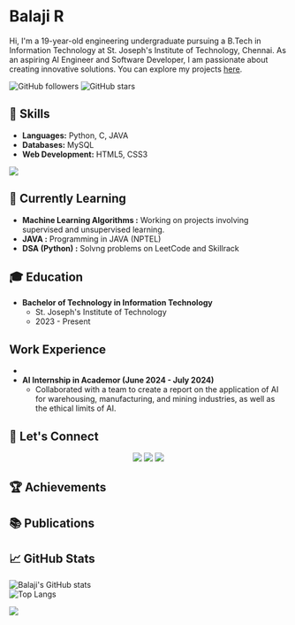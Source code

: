 # Balaji R

Hi, I'm a 19-year-old engineering undergraduate pursuing a B.Tech in Information Technology at St. Joseph's Institute of Technology, Chennai. As an aspiring AI Engineer and Software Developer, I am passionate about creating innovative solutions. You can explore my projects [here](#).

![GitHub followers](https://img.shields.io/github/followers/Balaji-R-05?label=Follow&style=social) ![GitHub stars](https://img.shields.io/github/stars/Balaji-R-05?affiliations=OWNER%2CCOLLABORATOR%2CORGANIZATION_MEMBER&style=social)

## 🔧 Skills
- **Languages:** Python, C, JAVA
- **Databases:** MySQL
- **Web Development:** HTML5, CSS3

<p align="left">
  <a href="https://skillicons.dev">
    <img src="https://skillicons.dev/icons?i=python,c,java,mysql,html,css" />
  </a>
</p>

## 🌱 Currently Learning
- **Machine Learning Algorithms :** Working on projects involving supervised and unsupervised learning.
- **JAVA :** Programming in JAVA (NPTEL)
- **DSA (Python) :** Solvng problems on LeetCode and Skillrack

## 🎓 Education
- **Bachelor of Technology in Information Technology**
  - St. Joseph's Institute of Technology
  - 2023 - Present

## Work Experience
-
- **AI Internship in Academor (June 2024 - July 2024)**
   - Collaborated with a team to create a report on the application of AI for warehousing, manufacturing, and mining industries, as well as the ethical limits of AI.

## 💬 Let's Connect
<!--- [LinkedIn](https://www.linkedin.com/in/balaji-ramu-437b51290/)
- [X](https://x.com/r_balaji242005)
- [Email](mailto:balajiramu23@gmail.com)-->
<p align="center">
  <a href="https://www.linkedin.com/in/balaji-ramu-437b51290/"><img src="https://img.shields.io/badge/LinkedIn-Balaji%20R-blue?style=for-the-badge&logo=linkedin"></a>
  <a href="mailto:balajiramu05@gmail.com"><img src="https://img.shields.io/badge/Email-balajiramu05@gmail.com-red?style=for-the-badge&logo=gmail"></a>
  <a href="https://x.com/r_balaji242005"><img src="https://img.shields.io/badge/X-Balaji%20R-blue?style=for-the-badge&logo=X"></a>
</p>

## 🏆 Achievements
## 📚 Publications

<!--## Projects
- Blood Donation Web Application:
  - Created a web application to facilitate blood donations by connecting donors with recipients.
  - Technologies: Python, Flask, MySQL, HTML, CSS, JavaScript
  - Role: Full Stack Developer
- AI-Powered Cybersecurity solution:
  - Developed a real-time threat detection and automated response system with a user-friendly dashboard.
  - Technologies: Python, TensorFlow, Apache Kafka, Snort, Wireshark, Flask, React
  - Role: Project Lead
- Secure and Decentralized Identity Verification using Blockchain:
  - Developed a blockchain solution for secure and decentralized identity verification to reduce fraud in financial transactions.
  - Technologies: Python, Hyperledger Fabric, MySQL
  - Role: Lead Developer
 --> 
## 📈 GitHub Stats
<p align="left">
  <img src="https://github-readme-stats.vercel.app/api?username=Balaji-R-05&show_icons=true&theme=radical" alt="Balaji's GitHub stats" />
  <br>
  <img src="https://github-readme-stats.vercel.app/api/top-langs/?username=Balaji-R-05&layout=compact" alt="Top Langs" />
</p>

![](https://komarev.com/ghpvc/?username=Balaji-R-05&color=red)

<!---
Balaji-R-05/Balaji-R-05 is a ✨ special ✨ repository because its `README.md` (this file) appears on your GitHub profile.
You can click the Preview link to take a look at your changes.
--->
